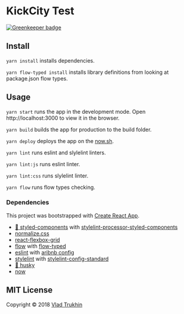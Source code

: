 # KickCity Test

[![Greenkeeper badge](https://badges.greenkeeper.io/barbagrigia/kickcity.svg)](https://greenkeeper.io/)

## Install

`yarn install` installs dependencies.

`yarn flow-typed install` installs library definitions from looking at package.json flow types.

## Usage

`yarn start`
runs the app in the development mode.
Open http://localhost:3000 to view it in the browser.

`yarn build`
builds the app for production to the build folder.

`yarn deploy`
deploys the app on the [now.sh](https://zeit.co/now).

`yarn lint` runs eslint and slylelint linters.

`yarn lint:js` runs eslint linter.

`yarn lint:css` runs slylelint linter.

`yarn flow` runs flow types checking.

### Dependencies

This project was bootstrapped with [Create React App](https://github.com/facebookincubator/create-react-app).

* [💅 styled-components](https://github.com/styled-components/styled-components) with [stylelint-processor-styled-components](https://github.com/styled-components/stylelint-processor-styled-components)
* [normalize.css](https://github.com/necolas/normalize.css)
* [react-flexbox-grid](https://github.com/roylee0704/react-flexbox-grid)
* [flow](https://flow.org) with [flow-typed](https://github.com/flowtype/flow-typed)
* [eslint](http://eslint.org) with [aribnb config](https://github.com/airbnb/javascript/tree/master/packages/eslint-config-airbnb)
* [stylelint](https://stylelint.io) with [stylelint-config-standard](https://github.com/stylelint/stylelint-config-standard)
* [🐶 husky](https://github.com/typicode/husky)
* [now](https://github.com/zeit/now-cli)

## MIT License

Copyright © 2018 [Vlad Trukhin](https://github.com/barbagrigia)
